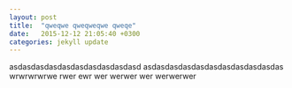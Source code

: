 ```yaml
---
layout: post
title:  "qweqwe qweqweqwe qweqe"
date:   2015-12-12 21:05:40 +0300
categories: jekyll update
---
```

asdasdasdasdasdasdasdasdasdasd
asdasdasdasdasdasdasdasdasdasdas
wrwrwrwrwe rwer ewr wer werwer wer werwerwer
